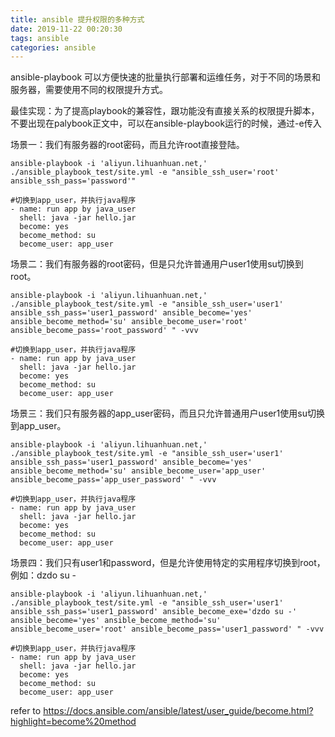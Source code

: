 ```yaml
---
title: ansible 提升权限的多种方式
date: 2019-11-22 00:20:30
tags: ansible
categories: ansible
---
```

ansible-playbook 可以方便快速的批量执行部署和运维任务，对于不同的场景和服务器，需要使用不同的权限提升方式。

最佳实现：为了提高playbook的兼容性，跟功能没有直接关系的权限提升脚本，不要出现在palybook正文中，可以在ansible-playbook运行的时候，通过-e传入

<!--more-->
场景一：我们有服务器的root密码，而且允许root直接登陆。
````
ansible-playbook -i 'aliyun.lihuanhuan.net,' ./ansible_playbook_test/site.yml -e "ansible_ssh_user='root' ansible_ssh_pass='password'"
````
````
#切换到app_user，并执行java程序
- name: run app by java_user
  shell: java -jar hello.jar
  become: yes
  become_method: su
  become_user: app_user
````

场景二：我们有服务器的root密码，但是只允许普通用户user1使用su切换到root。
````
ansible-playbook -i 'aliyun.lihuanhuan.net,' ./ansible_playbook_test/site.yml -e "ansible_ssh_user='user1' ansible_ssh_pass='user1_password' ansible_become='yes' ansible_become_method='su' ansible_become_user='root' ansible_become_pass='root_password' " -vvv
````
````
#切换到app_user，并执行java程序
- name: run app by java_user
  shell: java -jar hello.jar
  become: yes
  become_method: su
  become_user: app_user
````

场景三：我们只有服务器的app_user密码，而且只允许普通用户user1使用su切换到app_user。
````
ansible-playbook -i 'aliyun.lihuanhuan.net,' ./ansible_playbook_test/site.yml -e "ansible_ssh_user='user1' ansible_ssh_pass='user1_password' ansible_become='yes' ansible_become_method='su' ansible_become_user='app_user' ansible_become_pass='app_user_password' " -vvv
````
````
#切换到app_user，并执行java程序
- name: run app by java_user
  shell: java -jar hello.jar
  become: yes
  become_method: su
  become_user: app_user
````

场景四：我们只有user1和password，但是允许使用特定的实用程序切换到root，例如：dzdo su -

````
ansible-playbook -i 'aliyun.lihuanhuan.net,' ./ansible_playbook_test/site.yml -e "ansible_ssh_user='user1' ansible_ssh_pass='user1_password' ansible_become_exe='dzdo su -' ansible_become='yes' ansible_become_method='su' ansible_become_user='root' ansible_become_pass='user1_password' " -vvv
````
````
#切换到app_user，并执行java程序
- name: run app by java_user
  shell: java -jar hello.jar
  become: yes
  become_method: su
  become_user: app_user
````
refer to https://docs.ansible.com/ansible/latest/user_guide/become.html?highlight=become%20method